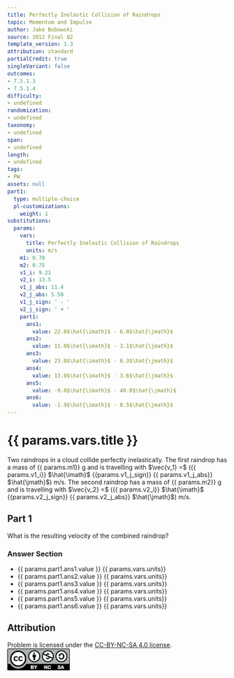 ```yaml
---
title: Perfectly Inelastic Collision of Raindrops
topic: Momentum and Impulse
author: Jake Bobowski
source: 2012 Final Q2
template_version: 1.3
attribution: standard
partialCredit: true
singleVariant: false
outcomes:
- 7.5.1.3
- 7.5.1.4
difficulty:
- undefined
randomization:
- undefined
taxonomy:
- undefined
span:
- undefined
length:
- undefined
tags:
- PW
assets: null
part1:
  type: multiple-choice
  pl-customizations:
    weight: 1
substitutions:
  params:
    vars:
      title: Perfectly Inelastic Collision of Raindrops
      units: m/s
    m1: 0.78
    m2: 0.75
    v1_i: 9.21
    v2_i: 13.5
    v1_j_abs: 11.4
    v2_j_abs: 5.58
    v1_j_sign: ' - '
    v2_j_sign: ' + '
    part1:
      ans1:
        value: 22.0$\hat{\imath}$ - 6.0$\hat{\jmath}$
      ans2:
        value: 11.0$\hat{\imath}$ - 3.1$\hat{\jmath}$
      ans3:
        value: 23.0$\hat{\imath}$ - 6.3$\hat{\jmath}$
      ans4:
        value: 13.0$\hat{\imath}$ - 3.6$\hat{\jmath}$
      ans5:
        value: -9.0$\hat{\imath}$ - 40.0$\hat{\jmath}$
      ans6:
        value: -1.9$\hat{\imath}$ - 8.5$\hat{\jmath}$
---
```

# {{ params.vars.title }}
Two raindrops in a cloud collide perfectly inelastically. The first raindrop has a mass of {{ params.m1}} g and is travelling with $\vec{v_1} =$ ({{ params.v1_i}} $\hat{\imath}$ {{params.v1_j_sign}} {{ params.v1_j_abs}} $\hat{\jmath}$) m/s.
The second raindrop has a mass of {{ params.m2}} g and is travelling with $\vec{v_2} =$ ({{ params.v2_i}} $\hat{\imath}$ {{params.v2_j_sign}} {{ params.v2_j_abs}} $\hat{\jmath}$) m/s.

## Part 1

What is the resulting velocity of the combined raindrop?

### Answer Section

- {{ params.part1.ans1.value }} {{ params.vars.units}}
- {{ params.part1.ans2.value }} {{ params.vars.units}}
- {{ params.part1.ans3.value }} {{ params.vars.units}}
- {{ params.part1.ans4.value }} {{ params.vars.units}}
- {{ params.part1.ans5.value }} {{ params.vars.units}}
- {{ params.part1.ans6.value }} {{ params.vars.units}}

## Attribution

Problem is licensed under the [CC-BY-NC-SA 4.0 license](https://creativecommons.org/licenses/by-nc-sa/4.0/).<br> ![The Creative Commons 4.0 license requiring attribution-BY, non-commercial-NC, and share-alike-SA license.](https://raw.githubusercontent.com/firasm/bits/master/by-nc-sa.png)